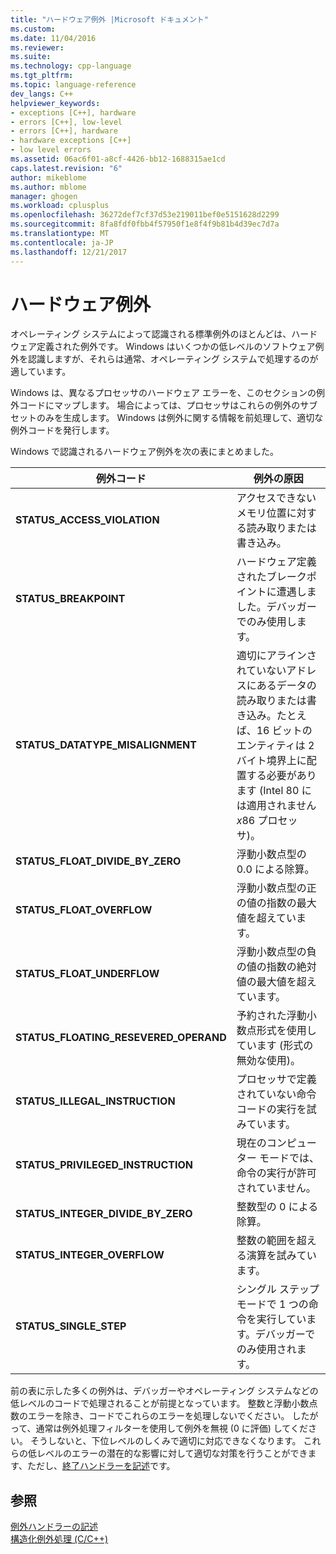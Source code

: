 ```yaml
---
title: "ハードウェア例外 |Microsoft ドキュメント"
ms.custom: 
ms.date: 11/04/2016
ms.reviewer: 
ms.suite: 
ms.technology: cpp-language
ms.tgt_pltfrm: 
ms.topic: language-reference
dev_langs: C++
helpviewer_keywords:
- exceptions [C++], hardware
- errors [C++], low-level
- errors [C++], hardware
- hardware exceptions [C++]
- low level errors
ms.assetid: 06ac6f01-a8cf-4426-bb12-1688315ae1cd
caps.latest.revision: "6"
author: mikeblome
ms.author: mblome
manager: ghogen
ms.workload: cplusplus
ms.openlocfilehash: 36272def7cf37d53e219011bef0e5151628d2299
ms.sourcegitcommit: 8fa8fdf0fbb4f57950f1e8f4f9b81b4d39ec7d7a
ms.translationtype: MT
ms.contentlocale: ja-JP
ms.lasthandoff: 12/21/2017
---
```

# <a name="hardware-exceptions"></a>ハードウェア例外
オペレーティング システムによって認識される標準例外のほとんどは、ハードウェア定義された例外です。 Windows はいくつかの低レベルのソフトウェア例外を認識しますが、それらは通常、オペレーティング システムで処理するのが適しています。  
  
 Windows は、異なるプロセッサのハードウェア エラーを、このセクションの例外コードにマップします。 場合によっては、プロセッサはこれらの例外のサブセットのみを生成します。 Windows は例外に関する情報を前処理して、適切な例外コードを発行します。  
  
 Windows で認識されるハードウェア例外を次の表にまとめました。  
  
|例外コード|例外の原因|  
|--------------------|------------------------|  
|**STATUS_ACCESS_VIOLATION**|アクセスできないメモリ位置に対する読み取りまたは書き込み。|  
|**STATUS_BREAKPOINT**|ハードウェア定義されたブレークポイントに遭遇しました。デバッガーでのみ使用します。|  
|**STATUS_DATATYPE_MISALIGNMENT**|適切にアラインされていないアドレスにあるデータの読み取りまたは書き込み。たとえば、16 ビットのエンティティは 2 バイト境界上に配置する必要があります  (Intel 80 には適用されません*x*86 プロセッサ)。|  
|**STATUS_FLOAT_DIVIDE_BY_ZERO**|浮動小数点型の 0.0 による除算。|  
|**STATUS_FLOAT_OVERFLOW**|浮動小数点型の正の値の指数の最大値を超えています。|  
|**STATUS_FLOAT_UNDERFLOW**|浮動小数点型の負の値の指数の絶対値の最大値を超えています。|  
|**STATUS_FLOATING_RESEVERED_OPERAND**|予約された浮動小数点形式を使用しています (形式の無効な使用)。|  
|**STATUS_ILLEGAL_INSTRUCTION**|プロセッサで定義されていない命令コードの実行を試みています。|  
|**STATUS_PRIVILEGED_INSTRUCTION**|現在のコンピューター モードでは、命令の実行が許可されていません。|  
|**STATUS_INTEGER_DIVIDE_BY_ZERO**|整数型の 0 による除算。|  
|**STATUS_INTEGER_OVERFLOW**|整数の範囲を超える演算を試みています。|  
|**STATUS_SINGLE_STEP**|シングル ステップ モードで 1 つの命令を実行しています。デバッガーでのみ使用されます。|  
  
 前の表に示した多くの例外は、デバッガーやオペレーティング システムなどの低レベルのコードで処理されることが前提となっています。 整数と浮動小数点数のエラーを除き、コードでこれらのエラーを処理しないでください。 したがって、通常は例外処理フィルターを使用して例外を無視 (0 に評価) してください。 そうしないと、下位レベルのしくみで適切に対応できなくなります。 これらの低レベルのエラーの潜在的な影響に対して適切な対策を行うことができます、ただし、[終了ハンドラーを記述](../cpp/writing-a-termination-handler.md)です。  
  
## <a name="see-also"></a>参照  
 [例外ハンドラーの記述](../cpp/writing-an-exception-handler.md)   
 [構造化例外処理 (C/C++)](../cpp/structured-exception-handling-c-cpp.md)